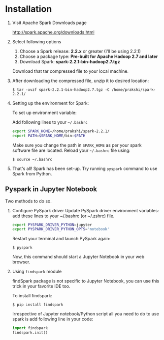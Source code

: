 # Installation

1. Visit Apache Spark Downloads page

    http://spark.apache.org/downloads.html

2. Select following options
    1. Choose a Spark release: **2.2.x** or greater (I'll be using 2.2.1)
    2. Choose a package type:  **Pre-built for Apache Hadoop 2.7 and later**
    3. Download Spark: **spark-2.2.1-bin-hadoop2.7.tgz**

    Download that tar compressed file to your local machine.

3. After downloading the compressed file, unzip it to desired location:

    `$ tar -xvzf spark-2.2.1-bin-hadoop2.7.tgz -C /home/prakshi/spark-2.2.1/`

4. Setting up the environment for Spark:

    To set up environment variable:
    
    Add following lines to your `~/.bashrc`

    ```bash
    export SPARK_HOME=/home/prakshi/spark-2.2.1/
    export PATH=$SPARK_HOME/bin:$PATH
    ```
    Make sure you change the path in `SPARK_HOME` as per your spark software file are located.
    Reload your `~/.bashrc` file using:

    ```
    $ source ~/.bashrc
    ```

5. That's all! Spark has been set-up. Try running `pyspark` command to use Spark from Python.


## Pyspark in Jupyter Notebook

Two methods to do so.

1. Configure PySpark driver
    Update PySpark driver environment variables: add these lines to your ~/.bashrc (or ~/.zshrc) file.

    ```bash
    export PYSPARK_DRIVER_PYTHON=jupyter
    export PYSPARK_DRIVER_PYTHON_OPTS='notebook'
    ```
    
    Restart your terminal and launch PySpark again:

    `$ pyspark`

    Now, this command should start a Jupyter Notebook in your web browser.

2. Using `findspark` module
    
    findSpark package is not specific to Jupyter Notebook, you can use this trick in your favorite IDE too.

    To install findspark:

    `$ pip install findspark`

    Irrespective of Jupyter notebook/Python script all you need to do to use spark is add following line in your code:

    ```python
    import findspark
    findspark.init()
    ```